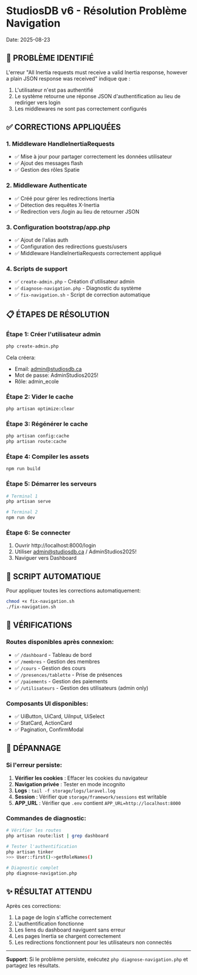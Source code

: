 # StudiosDB v6 - Résolution Problème Navigation
Date: 2025-08-23

## 🔴 PROBLÈME IDENTIFIÉ

L'erreur "All Inertia requests must receive a valid Inertia response, however a plain JSON response was received" indique que :
1. L'utilisateur n'est pas authentifié
2. Le système retourne une réponse JSON d'authentification au lieu de rediriger vers login
3. Les middlewares ne sont pas correctement configurés

## ✅ CORRECTIONS APPLIQUÉES

### 1. **Middleware HandleInertiaRequests**
- ✅ Mise à jour pour partager correctement les données utilisateur
- ✅ Ajout des messages flash
- ✅ Gestion des rôles Spatie

### 2. **Middleware Authenticate**
- ✅ Créé pour gérer les redirections Inertia
- ✅ Détection des requêtes X-Inertia
- ✅ Redirection vers /login au lieu de retourner JSON

### 3. **Configuration bootstrap/app.php**
- ✅ Ajout de l'alias auth
- ✅ Configuration des redirections guests/users
- ✅ Middleware HandleInertiaRequests correctement appliqué

### 4. **Scripts de support**
- ✅ `create-admin.php` - Création d'utilisateur admin
- ✅ `diagnose-navigation.php` - Diagnostic du système
- ✅ `fix-navigation.sh` - Script de correction automatique

## 📋 ÉTAPES DE RÉSOLUTION

### Étape 1: Créer l'utilisateur admin
```bash
php create-admin.php
```
Cela créera:
- Email: admin@studiosdb.ca
- Mot de passe: AdminStudios2025!
- Rôle: admin_ecole

### Étape 2: Vider le cache
```bash
php artisan optimize:clear
```

### Étape 3: Régénérer le cache
```bash
php artisan config:cache
php artisan route:cache
```

### Étape 4: Compiler les assets
```bash
npm run build
```

### Étape 5: Démarrer les serveurs
```bash
# Terminal 1
php artisan serve

# Terminal 2  
npm run dev
```

### Étape 6: Se connecter
1. Ouvrir http://localhost:8000/login
2. Utiliser admin@studiosdb.ca / AdminStudios2025!
3. Naviguer vers Dashboard

## 🔧 SCRIPT AUTOMATIQUE

Pour appliquer toutes les corrections automatiquement:
```bash
chmod +x fix-navigation.sh
./fix-navigation.sh
```

## 🎯 VÉRIFICATIONS

### Routes disponibles après connexion:
- ✅ `/dashboard` - Tableau de bord
- ✅ `/membres` - Gestion des membres  
- ✅ `/cours` - Gestion des cours
- ✅ `/presences/tablette` - Prise de présences
- ✅ `/paiements` - Gestion des paiements
- ✅ `/utilisateurs` - Gestion des utilisateurs (admin only)

### Composants UI disponibles:
- ✅ UiButton, UiCard, UiInput, UiSelect
- ✅ StatCard, ActionCard
- ✅ Pagination, ConfirmModal

## 🐛 DÉPANNAGE

### Si l'erreur persiste:
1. **Vérifier les cookies** : Effacer les cookies du navigateur
2. **Navigation privée** : Tester en mode incognito
3. **Logs** : `tail -f storage/logs/laravel.log`
4. **Session** : Vérifier que `storage/framework/sessions` est writable
5. **APP_URL** : Vérifier que `.env` contient `APP_URL=http://localhost:8000`

### Commandes de diagnostic:
```bash
# Vérifier les routes
php artisan route:list | grep dashboard

# Tester l'authentification  
php artisan tinker
>>> User::first()->getRoleNames()

# Diagnostic complet
php diagnose-navigation.php
```

## ✨ RÉSULTAT ATTENDU

Après ces corrections:
1. La page de login s'affiche correctement
2. L'authentification fonctionne
3. Les liens du dashboard naviguent sans erreur
4. Les pages Inertia se chargent correctement
5. Les redirections fonctionnent pour les utilisateurs non connectés

---
**Support**: Si le problème persiste, exécutez `php diagnose-navigation.php` et partagez les résultats.
